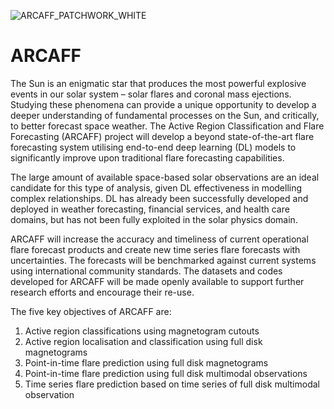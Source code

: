 
![ARCAFF_PATCHWORK_WHITE](https://github.com/ARCAFF/.github/assets/24570854/e44b3da3-f301-4eea-9c45-3ebe79e5ee5c)

# ARCAFF
The Sun is an enigmatic star that produces the most powerful explosive events in our solar system – solar flares and coronal mass ejections. Studying these phenomena can provide a unique opportunity to develop a deeper understanding of fundamental processes on the Sun, and critically, to better forecast space weather. The Active Region Classification and Flare Forecasting (ARCAFF) project will develop a beyond state-of-the-art flare forecasting system utilising end-to-end deep learning (DL) models to significantly improve upon traditional flare forecasting capabilities.

The large amount of available space-based solar observations are an ideal candidate for this type of analysis, given DL effectiveness in modelling complex relationships. DL has already been successfully developed and deployed in weather forecasting, financial services, and health care domains, but has not been fully exploited in the solar physics domain.

ARCAFF will increase the accuracy and timeliness of current operational flare forecast products and create new time series flare forecasts with uncertainties. The forecasts will be benchmarked against current systems using international community standards. The datasets and codes developed for ARCAFF will be made openly available to support further research efforts and encourage their re-use.

The five key objectives of ARCAFF are:
1. Active region classifications using magnetogram cutouts
2. Active region localisation and classification using full disk magnetograms
3. Point-in-time flare prediction using full disk magnetograms
4. Point-in-time flare prediction using full disk multimodal observations
5. Time series flare prediction based on time series of full disk multimodal observation
